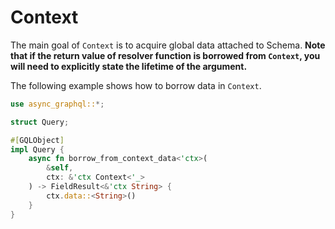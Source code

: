 # Context

The main goal of `Context` is to acquire global data attached to Schema. **Note that if the return value of resolver function is borrowed from `Context`, you will need to explicitly state the lifetime of the argument.**

The following example shows how to borrow data in `Context`.

```rust
use async_graphql::*;

struct Query;

#[GQLObject]
impl Query {
    async fn borrow_from_context_data<'ctx>(
        &self,
        ctx: &'ctx Context<'_>
    ) -> FieldResult<&'ctx String> {
        ctx.data::<String>()
    }
}
```
